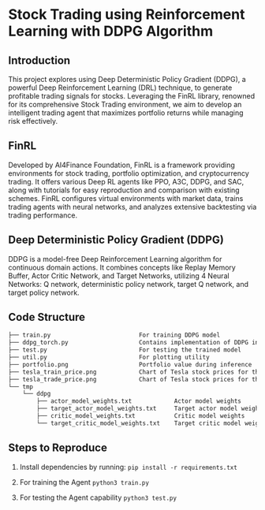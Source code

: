 # Stock Trading using Reinforcement Learning with DDPG Algorithm

## Introduction
This project explores using Deep Deterministic Policy Gradient (DDPG), a powerful Deep Reinforcement Learning (DRL) technique, to generate profitable trading signals for stocks. Leveraging the FinRL library, renowned for its comprehensive Stock Trading environment, we aim to develop an intelligent trading agent that maximizes portfolio returns while managing risk effectively.

## FinRL
Developed by AI4Finance Foundation, FinRL is a framework providing environments for stock trading, portfolio optimization, and cryptocurrency trading. It offers various Deep RL agents like PPO, A3C, DDPG, and SAC, along with tutorials for easy reproduction and comparison with existing schemes. FinRL configures virtual environments with market data, trains trading agents with neural networks, and analyzes extensive backtesting via trading performance.

## Deep Deterministic Policy Gradient (DDPG)
DDPG is a model-free Deep Reinforcement Learning algorithm for continuous domain actions. It combines concepts like Replay Memory Buffer, Actor Critic Network, and Target Networks, utilizing 4 Neural Networks: Q network, deterministic policy network, target Q network, and target policy network.


## Code Structure
```bash
├── train.py                         For training DDPG model
├── ddpg_torch.py                    Contains implementation of DDPG in PyTorch
├── test.py                          For testing the trained model
├── util.py                          For plotting utility
├── portfolio.png                    Portfolio value during inference
├── tesla_train_price.png            Chart of Tesla stock prices for the training period
├── tesla_trade_price.png            Chart of Tesla stock prices for the inference period
└── tmp
    └── ddpg
        ├── actor_model_weights.txt            Actor model weights
        ├── target_actor_model_weights.txt     Target actor model weights
        ├── critic_model_weights.txt           Critic model weights
        └── target_critic_model_weights.txt    Target critic model weights
```



## Steps to Reproduce
1. Install dependencies by running:
`pip install -r requirements.txt`

2. For training the Agent
`python3 train.py`

3. For testing the Agent capability
`python3 test.py`